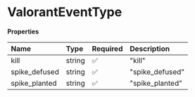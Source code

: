# ValorantEventType

**Properties**

| Name          | Type   | Required | Description     |
| :------------ | :----- | :------- | :-------------- |
| kill          | string | ✅       | "kill"          |
| spike_defused | string | ✅       | "spike_defused" |
| spike_planted | string | ✅       | "spike_planted" |
